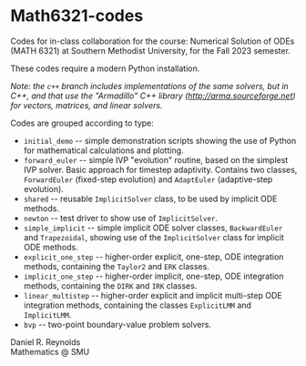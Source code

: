 # Math6321-codes

Codes for in-class collaboration for the course: Numerical Solution of ODEs (MATH 6321) at Southern Methodist University, for the Fall 2023 semester.

These codes require a modern Python installation.

   *Note: the `c++` branch includes implementations of the same solvers, but in C++, and that use the "Armadillo" C++ library (http://arma.sourceforge.net) for vectors, matrices, and linear solvers.*

Codes are grouped according to type:

* `initial_demo` -- simple demonstration scripts showing the use of Python for mathematical calculations and plotting.
* `forward_euler` -- simple IVP "evolution" routine, based on the simplest IVP solver.  Basic approach for timestep adaptivity.  Contains two classes, `ForwardEuler` (fixed-step evolution) and `AdaptEuler` (adaptive-step evolution).
* `shared` -- reusable `ImplicitSolver` class, to be used by implicit ODE methods.
* `newton` -- test driver to show use of `ImplicitSolver`.
* `simple_implicit` -- simple implicit ODE solver classes, `BackwardEuler` and `Trapezoidal`, showing use of the `ImplicitSolver` class for implicit ODE methods.
* `explicit_one_step` -- higher-order explicit, one-step, ODE integration methods, containing the `Taylor2` and `ERK` classes.
* `implicit_one_step` -- higher-order implicit, one-step, ODE integration methods, containing the `DIRK` and `IRK` classes.
* `linear_multistep` -- higher-order explicit and implicit multi-step ODE integration methods, containing the classes `ExplicitLMM` and `ImplicitLMM`.
* `bvp` -- two-point boundary-value problem solvers.

Daniel R. Reynolds  
Mathematics @ SMU  
